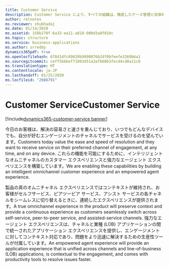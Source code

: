 ```yaml
---
title: Customer Service
description: Customer Service により、すべての組織は、徹底したケース管理と効率的な問題解決を保証する専用ツールを使用して、最高のカスタマー エクスペリエンスと結果を提供できます。
author: relnotes
ms.reviewer: shubhadaj
ms.date: 01/14/2020
ms.assetid: 158b270f-6a33-ea11-a810-000d3a8f010c
ms.topic: structure
ms.service: business-applications
ms.author: srreddy
dynamics365pdf: true
ms.openlocfilehash: 67841dfc69020b9990976b2df0bfeefe3269b6a1
ms.sourcegitcommit: ceff5b6bef71093d51a3afb60b3fecd4cd8a11c8
ms.translationtype: HT
ms.contentlocale: ja-JP
ms.lasthandoff: 01/25/2020
ms.locfileid: "2986791"
---
```

# <a name="customer-service"></a><span data-ttu-id="ad5a9-103">Customer Service</span><span class="sxs-lookup"><span data-stu-id="ad5a9-103">Customer Service</span></span>

[!include[dynamics365-customer-service banner](../includes/dynamics365-customer-service.md)]

<!--structure start-->
<span data-ttu-id="ad5a9-104">今日のお客様は、解決の容易さと速さを重んじており、いつでもどんなデバイスでも、自分が好むエンゲージメントのチャネルでサービスを受けるのを望んでいます。</span><span class="sxs-lookup"><span data-stu-id="ad5a9-104">Customers today value the ease and speed of resolution and they want to receive service on their preferred channel of engagement, at any time, and on any device.</span></span> <span data-ttu-id="ad5a9-105">これらの機能を可能にするために、インテリジェントなオムニチャネルのカスタマー エクスペリエンスと強力なエージェント エクスペリエンスを構築しています。</span><span class="sxs-lookup"><span data-stu-id="ad5a9-105">We are enabling these capabilities by building an intelligent omnichannel customer experience and an empowered agent experience.</span></span>

<span data-ttu-id="ad5a9-106">製品の真のオムニチャネル エクスペリエンスではコンテキストが維持され、お客様がセルフサービス、ピアツーピア サービス、アシスト サービスの各チャネルをシームレスに切り替えるときに、連続したエクスペリエンスが提供されます。</span><span class="sxs-lookup"><span data-stu-id="ad5a9-106">A true omnichannel experience in the product will preserve context and provide a continuous experience as customers seamlessly switch across self-service, peer-to-peer service, and assisted-service channels.</span></span> <span data-ttu-id="ad5a9-107">強力なエージェント エクスペリエンスは、チャネルと業種 (LOB) アプリケーションの間で統一されたアプリケーション エクスペリエンスを提供し、エンゲージメントに対してコンテキスト対応であり、問題をより迅速に解決するための生産性ツールが付属しています。</span><span class="sxs-lookup"><span data-stu-id="ad5a9-107">An empowered agent experience will provide an application experience that is unified across channels and line-of-business (LOB) applications, is contextual to the engagement, and comes with productivity tools to resolve issues faster.</span></span>
<!--structure end-->



